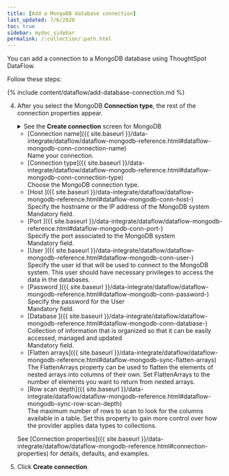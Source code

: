 ```yaml
---
title: [Add a MongoDB database connection]
last_updated: 7/6/2020
toc: true
sidebar: mydoc_sidebar
permalink: /:collection/:path.html
---
```

You can add a connection to a MongoDB database using ThoughtSpot DataFlow.

Follow these steps:


{% include content/dataflow/add-database-connection.md %}

4. After you select the MongoDB **Connection type**, the rest of the connection properties appear.

    <details>
      <summary>See the <strong>Create connection</strong> screen for MongoDB</summary>
        <p>
        <img src="../../images/dataflow-mongodb-create.png" alt="Create MongoDB connection" /></p>
    </details>

    * [Connection name]({{ site.baseurl }}/data-integrate/dataflow/dataflow-mongodb-reference.html#dataflow-mongodb-conn-connection-name)<br/>Name your connection.
    * [Connection type]({{ site.baseurl }}/data-integrate/dataflow/dataflow-mongodb-reference.html#dataflow-mongodb-conn-connection-type)<br/>Choose the MongoDB connection type.
    * [Host ]({{ site.baseurl }}/data-integrate/dataflow/dataflow-mongodb-reference.html#dataflow-mongodb-conn-host-)<br/>Specify the hostname or the IP address of the MongoDB system<br/>Mandatory field.
    * [Port ]({{ site.baseurl }}/data-integrate/dataflow/dataflow-mongodb-reference.html#dataflow-mongodb-conn-port-)<br/>Specify the port associated to the MongoDB system<br/>Mandatory field.
    * [User ]({{ site.baseurl }}/data-integrate/dataflow/dataflow-mongodb-reference.html#dataflow-mongodb-conn-user-)<br/>Specify the user id that will be used to connect to the MongoDB system. This user should have necessary privileges to access the data in the databases.
    * [Password ]({{ site.baseurl }}/data-integrate/dataflow/dataflow-mongodb-reference.html#dataflow-mongodb-conn-password-)<br/>Specify the password for the User<br/>Mandatory field.
    * [Database ]({{ site.baseurl }}/data-integrate/dataflow/dataflow-mongodb-reference.html#dataflow-mongodb-conn-database-)<br/>Collection of information that is organized so that it can be easily accessed, managed and updated<br/>Mandatory field.
    * [Flatten arrays]({{ site.baseurl }}/data-integrate/dataflow/dataflow-mongodb-reference.html#dataflow-mongodb-sync-flatten-arrays)<br/>The FlattenArrays property can be used to flatten the elements of nested arrays into columns of their own. Set FlattenArrays to the number of elements you want to return from nested arrays.
    * [Row scan depth]({{ site.baseurl }}/data-integrate/dataflow/dataflow-mongodb-reference.html#dataflow-mongodb-sync-row-scan-depth)<br/>The maximum number of rows to scan to look for the columns available in a table. Set this property to gain more control over how the provider applies data types to collections.

   See [Connection properties]({{ site.baseurl }}/data-integrate/dataflow/dataflow-mongodb-reference.html#connection-properties) for details, defaults, and examples.

5. Click **Create connection**.   
